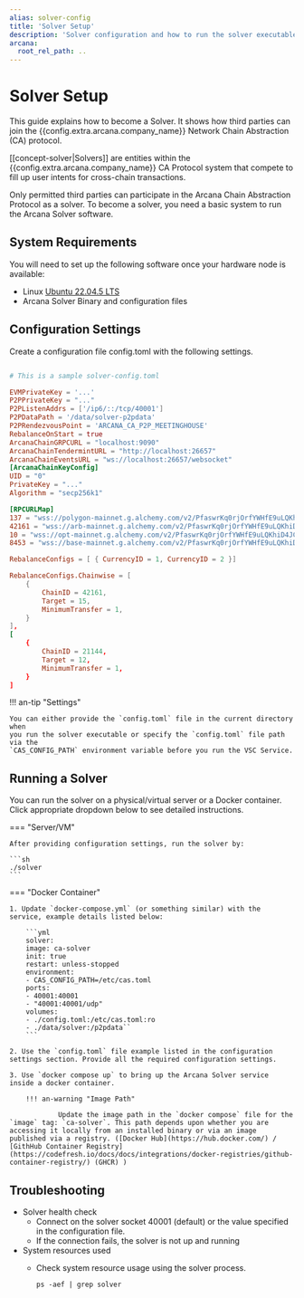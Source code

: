 ```yaml
---
alias: solver-config
title: 'Solver Setup'
description: 'Solver configuration and how to run the solver executable.'
arcana:
  root_rel_path: ..
---
```


# Solver Setup

This guide explains how to become a Solver. It shows how third parties can join 
the {{config.extra.arcana.company_name}} Network Chain Abstraction (CA) protocol.

[[concept-solver|Solvers]] are entities within the {{config.extra.arcana.company_name}} CA Protocol system that compete to fill up user intents for cross-chain transactions.

Only permitted third parties can participate in the Arcana Chain Abstraction Protocol as a solver. To become a solver, you need a basic system to run the Arcana Solver software.

## System Requirements

You will need to set up the following software once your hardware node is available:

- Linux [Ubuntu 22.04.5 LTS](https://releases.ubuntu.com/jammy/)
- Arcana Solver Binary and configuration files

## Configuration Settings

Create a configuration file config.toml with the following settings.

```toml

# This is a sample solver-config.toml

EVMPrivateKey = '...'
P2PPrivateKey = "..."
P2PListenAddrs = ['/ip6/::/tcp/40001']
P2PDataPath = '/data/solver-p2pdata'
P2PRendezvousPoint = 'ARCANA_CA_P2P_MEETINGHOUSE'
RebalanceOnStart = true
ArcanaChainGRPCURL = "localhost:9090"
ArcanaChainTendermintURL = "http://localhost:26657"
ArcanaChainEventsURL = "ws://localhost:26657/websocket"
[ArcanaChainKeyConfig]
UID = "0"
PrivateKey = "..."
Algorithm = "secp256k1"

[RPCURLMap]
137 = "wss://polygon-mainnet.g.alchemy.com/v2/PfaswrKq0rjOrfYWHfE9uLQKhiD4JCdq"
42161 = "wss://arb-mainnet.g.alchemy.com/v2/PfaswrKq0rjOrfYWHfE9uLQKhiD4JCdq"
10 = "wss://opt-mainnet.g.alchemy.com/v2/PfaswrKq0rjOrfYWHfE9uLQKhiD4JCdq"
8453 = "wss://base-mainnet.g.alchemy.com/v2/PfaswrKq0rjOrfYWHfE9uLQKhiD4JCdq"

RebalanceConfigs = [ { CurrencyID = 1, CurrencyID = 2 }]

RebalanceConfigs.Chainwise = [
    {
        ChainID = 42161,
        Target = 15,
        MinimumTransfer = 1,
    }
],
[
    {
        ChainID = 21144,
        Target = 12,
        MinimumTransfer = 1,
    }
]
```

!!! an-tip "Settings"

    You can either provide the `config.toml` file in the current directory when
    you run the solver executable or specify the `config.toml` file path via the
    `CAS_CONFIG_PATH` environment variable before you run the VSC Service.

## Running a Solver

You can run the solver on a physical/virtual server or a Docker container.
Click appropriate dropdown below to see detailed instructions.

=== "Server/VM"

    After providing configuration settings, run the solver by:

    ```sh
    ./solver
    ```
=== "Docker Container"

    1. Update `docker-compose.yml` (or something similar) with the service, example details listed below:

        ```yml
        solver:
        image: ca-solver
        init: true
        restart: unless-stopped
        environment:
        - CAS_CONFIG_PATH=/etc/cas.toml
        ports:
        - 40001:40001
        - "40001:40001/udp"
        volumes:
        - ./config.toml:/etc/cas.toml:ro
        - ./data/solver:/p2pdata``
        ```

    2. Use the `config.toml` file example listed in the configuration settings section. Provide all the required configuration settings.

    3. Use `docker compose up` to bring up the Arcana Solver service inside a docker container.

        !!! an-warning "Image Path"

                Update the image path in the `docker compose` file for the `image` tag: `ca-solver`. This path depends upon whether you are accessing it locally from an installed binary or via an image published via a registry. ([Docker Hub](https://hub.docker.com/) / [GithHub Container Registry](https://codefresh.io/docs/docs/integrations/docker-registries/github-container-registry/) (GHCR) )

## Troubleshooting

- Solver health check
    - Connect on the solver socket 40001 (default) or the value specified in the configuration file.
    - If the connection fails, the solver is not up and running
- System resources used
    - Check system resource usage using the solver process.
        
        `ps -aef | grep solver`